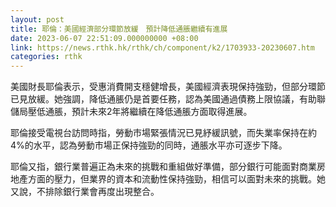 ```yaml
---
layout: post
title: 耶倫：美國經濟部分環節放緩　預計降低通脹繼續有進展
date: 2023-06-07 22:51:09.000000000 +08:00
link: https://news.rthk.hk/rthk/ch/component/k2/1703933-20230607.htm
categories: rthk
---
```


美國財長耶倫表示，受惠消費開支穩健增長，美國經濟表現保持強勁，但部分環節已見放緩。她強調，降低通脹仍是首要任務，認為美國通過債務上限協議，有助聯儲局壓低通脹，預計未來2年將繼續在降低通脹方面取得進展。

耶倫接受電視台訪問時指，勞動市場緊張情況已見紓緩訊號，而失業率保持在約4%的水平，認為勞動市場正保持強勁的同時，通脹水平亦可逐步下降。

耶倫又指，銀行業普遍正為未來的挑戰和重組做好準備，部分銀行可能面對商業房地產方面的壓力，但業界的資本和流動性保持強勁，相信可以面對未來的挑戰。她又說，不排除銀行業會再度出現整合。
